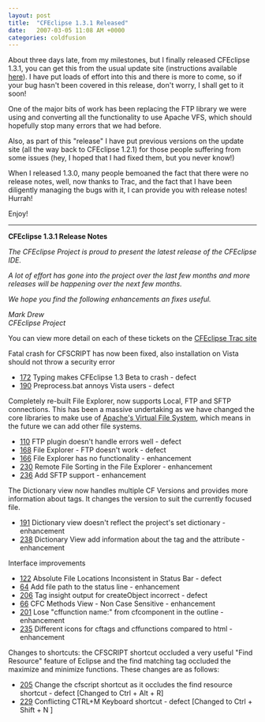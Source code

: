 ```yaml
---
layout: post
title:  "CFEclipse 1.3.1 Released"
date:   2007-03-05 11:08 AM +0000
categories: coldfusion
---
```

About three days late, from my milestones, but I finally released CFEclipse 1.3.1, you can get this from the usual update site (instructions available <a href="http://www.cfeclipse.org/index.cfm?event=page&amp;page=download">here</a>). I have put loads of effort into this and there is more to come, so if your bug hasn't been covered in this release, don't worry, I shall get to it soon!

One of the major bits of work has been replacing the FTP library we were using and converting all the functionality to use Apache VFS, which should hopefully stop many errors that we had before.

Also, as part of this "release" I have put previous versions on the update site (all the way back to CFEclipse 1.2.1) for those people suffering from some issues (hey, I hoped that I had fixed them, but you never know!)

When I released 1.3.0, many people bemoaned the fact that there were no release notes, well, now thanks to Trac, and the fact that I have been diligently managing the bugs with it, I can provide you with release notes! Hurrah!

Enjoy!

-----------------------

<strong>CFEclipse 1.3.1 Release Notes</strong>

<em>The CFEclipse Project is proud to present the latest release of the CFEclipse IDE.

A lot of effort has gone into the project over the last few months and more releases will be happening over the next few months.

We hope you find the following enhancements an fixes useful.



Mark Drew<br>
CFEclipse Project</em>


You can view more detail on each of these tickets on the <a href="http://trac.cfeclipse.org/cfeclipse/query?status=closed&amp;milestone=1.3.1&amp;order=type">CFEclipse Trac site</a>


Fatal crash for CFSCRIPT has now been fixed, also installation on Vista should not throw a security error
<ul>
	<li><a href="http://trac.cfeclipse.org/cfeclipse/ticket/172">172</a> Typing <cfscript> makes CFEclipse 1.3 Beta to crash - defect</li>
	<li><a href="http://trac.cfeclipse.org/cfeclipse/ticket/190">190</a> Preprocess.bat annoys Vista users - defect</li>
</ul>
	
Completely re-built File Explorer, now supports Local, FTP and SFTP connections. This has been a massive undertaking as we have changed the core libraries to make use of <a href="http://jakarta.apache.org/commons/vfs/">Apache's Virtual File System</a>, which means in the future we can add other file systems.
<ul>
	<li><a href="http://trac.cfeclipse.org/cfeclipse/ticket/110">110</a> FTP plugin doesn't handle errors well - defect</li>
	<li><a href="http://trac.cfeclipse.org/cfeclipse/ticket/168">168</a> File Explorer - FTP doesn't work - defect</li>
	<li><a href="http://trac.cfeclipse.org/cfeclipse/ticket/166">166</a> File Explorer has no functionality - enhancement</li>
	<li><a href="http://trac.cfeclipse.org/cfeclipse/ticket/230">230</a> Remote File Sorting in the File Explorer - enhancement</li>
	<li><a href="http://trac.cfeclipse.org/cfeclipse/ticket/236">236</a> Add SFTP support - enhancement</li>
</ul>

The Dictionary view now handles multiple CF Versions and provides more information about tags. It changes the version to suit the currently focused file.
<ul>
	<li><a href="http://trac.cfeclipse.org/cfeclipse/ticket/">191</a> Dictionary view doesn't reflect the project's set dictionary - enhancement</li>
	<li><a href="http://trac.cfeclipse.org/cfeclipse/ticket/">238</a> Dictionary View add information about the tag and the attribute - enhancement</li>
</ul>

Interface improvements
<ul>
	<li><a href="http://trac.cfeclipse.org/cfeclipse/ticket/122">122</a> Absolute File Locations Inconsistent in Status Bar - defect</li>
	<li><a href="http://trac.cfeclipse.org/cfeclipse/ticket/64">64</a> Add file path to the status line - enhancement</li>
	<li><a href="http://trac.cfeclipse.org/cfeclipse/ticket/206">206</a> Tag insight output for createObject incorrect - defect</li>
	<li><a href="http://trac.cfeclipse.org/cfeclipse/ticket/66">66</a> CFC Methods View - Non Case Sensitive - enhancement</li>
	<li><a href="http://trac.cfeclipse.org/cfeclipse/ticket/201">201</a> Lose "cffunction name:" from cfcomponent in the outline - enhancement</li>
	<li><a href="http://trac.cfeclipse.org/cfeclipse/ticket/235">235</a> Different icons for cftags and cffunctions compared to html - enhancement</li>
</ul>

Changes to shortcuts: the CFSCRIPT shortcut occluded a very useful "Find Resource" feature of Eclipse and the find matching tag occluded the maximize and minimize functions. These changes are as follows:
<ul>
	<li><a href="http://trac.cfeclipse.org/cfeclipse/ticket/205">205</a> Change the cfscript shortcut as it occludes the find resource shortcut - defect [Changed to Ctrl + Alt + R]</li>
	<li><a href="http://trac.cfeclipse.org/cfeclipse/ticket/229">229</a> Conflicting CTRL+M Keyboard shortcut - defect [Changed to Ctrl + Shift + N ]</li>
</ul>